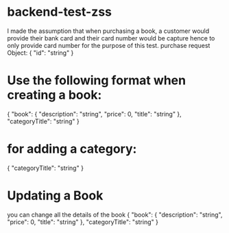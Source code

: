 # backend-test-zss

I made the assumption that when purchasing a book, a customer would provide their bank card and their card number would be capture hence to only provide card number for the purpose of this test.
purchase request Object:
{
  "id": "string"
}

# Use the following format when creating a book:
{
  "book": {
    "description": "string",
    "price": 0,
    "title": "string"
  },
  "categoryTitle": "string"
}

# for adding a category:
{
  "categoryTitle": "string"
}

# Updating a Book
you can change all the details of the book
{
  "book": {
    "description": "string",
    "price": 0,
    "title": "string"
  },
  "categoryTitle": "string"
}
